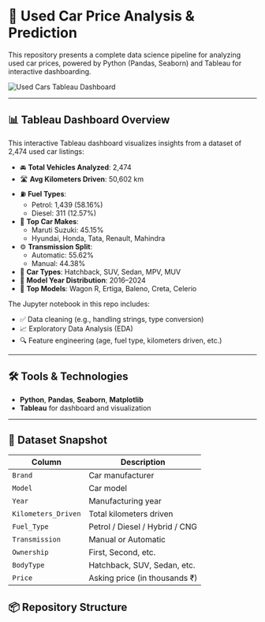 # 🚗 Used Car Price Analysis & Prediction

This repository presents a complete data science pipeline for analyzing used car prices, powered by Python (Pandas, Seaborn) and Tableau for interactive dashboarding.

![Used Cars Tableau Dashboard](Used%20Cars.jpg)

---

## 📊 Tableau Dashboard Overview

This interactive Tableau dashboard visualizes insights from a dataset of 2,474 used car listings:

- 🚘 **Total Vehicles Analyzed**: 2,474  
- 🛣️ **Avg Kilometers Driven**: 50,602 km  
- ⛽ **Fuel Types**:  
  - Petrol: 1,439 (58.16%)  
  - Diesel: 311 (12.57%)  
- 🏢 **Top Car Makes**:  
  - Maruti Suzuki: 45.15%  
  - Hyundai, Honda, Tata, Renault, Mahindra  
- ⚙️ **Transmission Split**:  
  - Automatic: 55.62%  
  - Manual: 44.38%  
- 🚗 **Car Types**: Hatchback, SUV, Sedan, MPV, MUV  
- 📅 **Model Year Distribution**: 2016–2024  
- 📌 **Top Models**: Wagon R, Ertiga, Baleno, Creta, Celerio

The Jupyter notebook in this repo includes:
- ✅ Data cleaning (e.g., handling strings, type conversion)
- 📈 Exploratory Data Analysis (EDA)
- 🔍 Feature engineering (age, fuel type, kilometers driven, etc.)

---

## 🛠️ Tools & Technologies
- **Python**, **Pandas**, **Seaborn**, **Matplotlib**
- **Tableau** for dashboard and visualization

---

## 📁 Dataset Snapshot

| Column               | Description                            |
|----------------------|----------------------------------------|
| `Brand`              | Car manufacturer                       |
| `Model`              | Car model                              |
| `Year`               | Manufacturing year                     |
| `Kilometers_Driven`  | Total kilometers driven                |
| `Fuel_Type`          | Petrol / Diesel / Hybrid / CNG         |
| `Transmission`       | Manual or Automatic                    |
| `Ownership`          | First, Second, etc.                    |
| `BodyType`           | Hatchback, SUV, Sedan, etc.            |
| `Price`              | Asking price (in thousands ₹)          |



## 📦 Repository Structure

